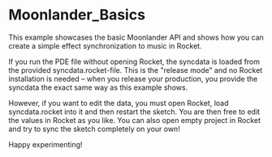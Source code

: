 # Moonlander_Basics

This example showcases the basic Moonlander API and shows how you can create a simple effect synchronization to music in Rocket.

If you run the PDE file without opening Rocket, the syncdata is loaded from the provided syncdata.rocket-file. This is the "release mode" and no Rocket installation is needed – when you release your production, you provide the syncdata the exact same way as this example shows. 

However, if you want to edit the data, you must open Rocket, load syncdata.rocket into it and then restart the sketch. You are then free to edit the values in Rocket as you like. You can also open empty project in Rocket and try to sync the sketch completely on your own!

Happy experimenting!
